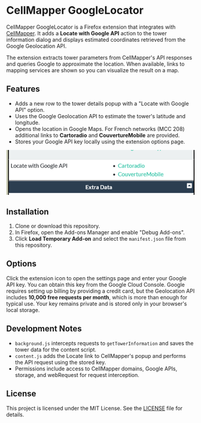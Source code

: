 # CellMapper GoogleLocator

CellMapper GoogleLocator is a Firefox extension that integrates with [CellMapper](https://www.cellmapper.net/). It adds a **Locate with Google API** action to the tower information dialog and displays estimated coordinates retrieved from the Google Geolocation API.

The extension extracts tower parameters from CellMapper's API responses and queries Google to approximate the location. When available, links to mapping services are shown so you can visualize the result on a map.

## Features

- Adds a new row to the tower details popup with a "Locate with Google API" option.
- Uses the Google Geolocation API to estimate the tower's latitude and longitude.
- Opens the location in Google Maps. For French networks (MCC 208) additional links to **Cartoradio** and **CouvertureMobile** are provided.
- Stores your Google API key locally using the extension options page.

![Extension screenshot](CM_screen.png)

## Installation

1. Clone or download this repository.
2. In Firefox, open the Add-ons Manager and enable "Debug Add-ons".
3. Click **Load Temporary Add-on** and select the `manifest.json` file from this repository.

## Options

Click the extension icon to open the settings page and enter your Google API key.
You can obtain this key from the Google Cloud Console. Google requires setting
up billing by providing a credit card, but the Geolocation API includes
**10,000 free requests per month**, which is more than enough for typical use.
Your key remains private and is stored only in your browser's local storage.

## Development Notes

- `background.js` intercepts requests to `getTowerInformation` and saves the tower data for the content script.
- `content.js` adds the Locate link to CellMapper's popup and performs the API request using the stored key.
- Permissions include access to CellMapper domains, Google APIs, storage, and webRequest for request interception.

## License

This project is licensed under the MIT License. See the [LICENSE](LICENSE) file for details.
